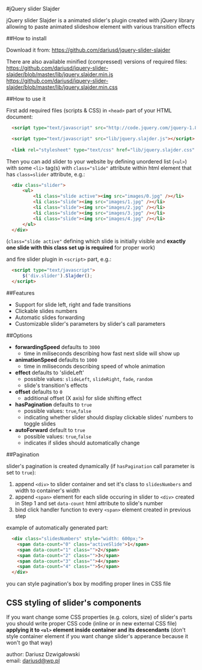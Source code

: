 #jQuery slider Slajder

jQuery slider Slajder is a animated slider's plugin created with jQuery library allowing to paste animated slideshow element with various transition effects

##How to install

Download it from: <https://github.com/dariusd/jquery-slider-slajder>

There are also available minified (compressed) versions of required files:  
<https://github.com/dariusd/jquery-slider-slajder/blob/master/lib/jquery.slajder.min.js>  
<https://github.com/dariusd/jquery-slider-slajder/blob/master/lib/jquery.slajder.min.css>

##How to use it

First add required files (scripts & CSS) in `<head>` part of your HTML document:

```html
  <script type="text/javascript" src="http://code.jquery.com/jquery-1.8.2.min.js"></script>

  <script type="text/javascript" src="lib/jquery.slajder.js"></script>
        
  <link rel="stylesheet" type="text/css" href="lib/jquery.slajder.css" />
```

Then you can add slider to your website by defining unordered list (`<ul>`) with some `<li>` tag(s) with `class="slide"` attribute within html element that has `class=slider` attribute, e.g.:
```html
  <div class="slider">
      <ul>
          <li class="slide active"><img src="images/0.jpg" /></li>
          <li class="slide"><img src="images/1.jpg" /></li>
          <li class="slide"><img src="images/2.jpg" /></li>
          <li class="slide"><img src="images/3.jpg" /></li>
          <li class="slide"><img src="images/4.jpg" /></li>
      </ul>
  </div>
```         
(`class="slide active"` defining which slide is initially visible and **exactly one slide with this class set up is required** for proper work)

and fire slider plugin in `<script>` part, e.g.:
```html
  <script type="text/javascript">
      $('div.slider').Slajder();
  </script>
```

##Features
* Support for slide left, right and fade transitions
* Clickable slides numbers
* Automatic slides forwarding
* Customizable slider's parameters by slider's call parameters

##Options
* **forwardingSpeed** defaults to `3000`
  * time in miliseconds describing how fast next slide will show up
* **animationSpeed** defaults to `1000`
  * time in miliseconds describing speed of whole animation
* **effect** defaults to 'slideLeft'
  * possible values: `slideLeft`, `slideRight`, `fade`, `random`
  * slide's transition's effects
* **offset** defaults to `0`
  * additional offset (X axis) for slide shifting effect
* **hasPagination** defaults to `true`
  * possible values: `true`,`false`
  * indicating whether slider should display clickable slides' numbers to toggle slides
* **autoForward** default to `true`
  * possible values: `true`,`false`
  * indicates if slides should automatically change

##Pagination

slider's pagination is created dynamically (if `hasPagination` call parameter is set to `true`):  
1. append `<div>` to slider container and set it's class to `slidesNumbers` and width to container's width  
2. append `<span>` element for each slide occuring in slider to `<div>` created in Step 1 and set `data-count` html attribute to slide's number  
3. bind click handler function to every `<span>` element created in previous step  
  
   
example of automatically generated part:
```html
  <div class="slidesNumbers" style="width: 600px;">
    <span data-count="0" class="activeSlide">1</span>
    <span data-count="1" class="">2</span>
    <span data-count="2" class="">3</span>
    <span data-count="3" class="">4</span>
    <span data-count="4" class="">5</span>
  </div>
```
  
  
  
you can style pagination's box by modifing proper lines in CSS file  
  
## CSS styling of slider's components
    
If you want change some CSS properties (e.g. colors, size) of slider's parts you should write proper CSS code (inline or in new external CSS file) **applying it to `<ul>` element inside container and its descendants** (don't style container element if you want change slider's apperance because it won't go that way)  
  
    
    
author: Dariusz Dzwigałowski  
email: dariusd@wp.pl